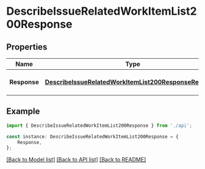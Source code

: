 # DescribeIssueRelatedWorkItemList200Response


## Properties

Name | Type | Description | Notes
------------ | ------------- | ------------- | -------------
**Response** | [**DescribeIssueRelatedWorkItemList200ResponseResponse**](DescribeIssueRelatedWorkItemList200ResponseResponse.md) |  | [optional] [default to undefined]

## Example

```typescript
import { DescribeIssueRelatedWorkItemList200Response } from './api';

const instance: DescribeIssueRelatedWorkItemList200Response = {
    Response,
};
```

[[Back to Model list]](../README.md#documentation-for-models) [[Back to API list]](../README.md#documentation-for-api-endpoints) [[Back to README]](../README.md)
